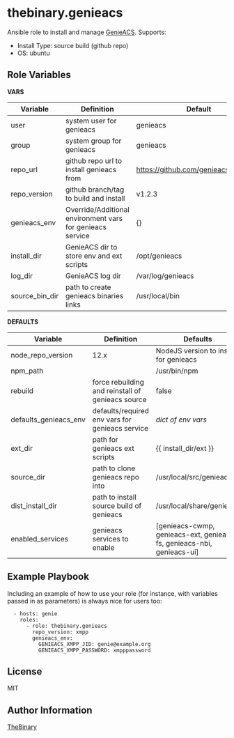 thebinary.genieacs
==================

Ansible role to install and manage [GenieACS](https://genieacs.com/). 
Supports:
- Install Type: source build (github repo)
- OS: ubuntu

Role Variables
--------------

__VARS__

| Variable         | Definition                                                | Default                              |
|------------------|-----------------------------------------------------------|--------------------------------------|
| user             | system user for genieacs                                  | genieacs                             |
| group            | system group for genieacs                                 | genieacs                             |
| repo_url         | github repo url to install genieacs from                  | https://github.com/genieacs/genieacs |
| repo_version     | github branch/tag to build and install                    | v1.2.3                               |
| genieacs_env     | Override/Additional environment vars for genieacs service | {}                                   |
| install_dir      | GenieACS dir to store env and ext scripts                 | /opt/genieacs                        |
| log_dir          | GenieACS log dir                                          | /var/log/genieacs                    |
| source_bin_dir   | path to create genieacs binaries links                    | /usr/local/bin                       |

__DEFAULTS__

| Variable              | Definition                                        | Defaults                                                                            |
|-----------------------|---------------------------------------------------|-------------------------------------------------------------------------------------|
| node_repo_version     | 12.x                                              | NodeJS version to install for genieacs                                              |
| npm_path              |                                                   | /usr/bin/npm                                                                        |
| rebuild               | force rebuilding and reinstall of genieacs source | false                                                                               |
| defaults_genieacs_env | defaults/required env vars for genieacs service   | _dict of env vars_                                                                  |
| ext_dir               | path for genieacs ext scripts                     | {{ install_dir/ext }}                                                               |
| source_dir            | path to clone genieacs repo into                  | /usr/local/src/genieacs                                                             |
| dist_install_dir      | path to install source build of genieacs          | /usr/local/share/genieacs                                                           |
| enabled_services      | genieacs services to enable                       | [genieacs-cwmp, genieacs-ext, genieacs-fs, genieacs-nbi, genieacs-ui]               |


Example Playbook
----------------

Including an example of how to use your role (for instance, with variables passed in as parameters) is always nice for users too:

```
  - hosts: genie
    roles:
      - role: thebinary.genieacs
        repo_version: xmpp
        genieacs_env:
          GENIEACS_XMPP_JID: genie@example.org
          GENIEACS_XMPP_PASSWORD: xmpppassword
```

License
-------

MIT

Author Information
------------------

[TheBinary](https://github.com/thebinary)
